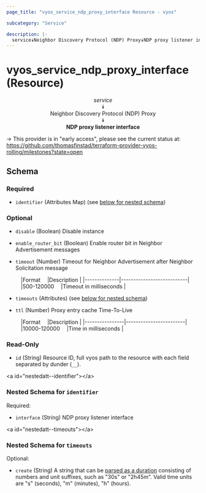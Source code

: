 ```yaml
---
page_title: "vyos_service_ndp_proxy_interface Resource - vyos"

subcategory: "Service"

description: |- 
  service⯯Neighbor Discovery Protocol (NDP) Proxy⯯NDP proxy listener interface
---
```


# vyos_service_ndp_proxy_interface (Resource)
<center>

*service*  
⯯  
Neighbor Discovery Protocol (NDP) Proxy  
⯯  
**NDP proxy listener interface**


</center>

-> This provider is in "early access", please see the current status at: https://github.com/thomasfinstad/terraform-provider-vyos-rolling/milestones?state=open

## Schema

### Required

- `identifier` (Attributes Map) (see [below for nested schema](#nestedatt--identifier))

### Optional

- `disable` (Boolean) Disable instance
- `enable_router_bit` (Boolean) Enable router bit in Neighbor Advertisement messages
- `timeout` (Number) Timeout for Neighbor Advertisement after Neighbor Solicitation message

    &emsp;|Format      &emsp;|Description              |
    |--------------|---------------------------|
    &emsp;|500-120000  &emsp;|Timeout in milliseconds  |
- `timeouts` (Attributes) (see [below for nested schema](#nestedatt--timeouts))
- `ttl` (Number) Proxy entry cache Time-To-Live

    &emsp;|Format        &emsp;|Description           |
    |----------------|------------------------|
    &emsp;|10000-120000  &emsp;|Time in milliseconds  |

### Read-Only

- `id` (String) Resource ID, full vyos path to the resource with each field separated by dunder (`__`).

&lt;a id=&#34;nestedatt--identifier&#34;&gt;&lt;/a&gt;
### Nested Schema for `identifier`

Required:

- `interface` (String) NDP proxy listener interface


&lt;a id=&#34;nestedatt--timeouts&#34;&gt;&lt;/a&gt;
### Nested Schema for `timeouts`

Optional:

- `create` (String) A string that can be [parsed as a duration](https://pkg.go.dev/time#ParseDuration) consisting of numbers and unit suffixes, such as &#34;30s&#34; or &#34;2h45m&#34;. Valid time units are &#34;s&#34; (seconds), &#34;m&#34; (minutes), &#34;h&#34; (hours).  
